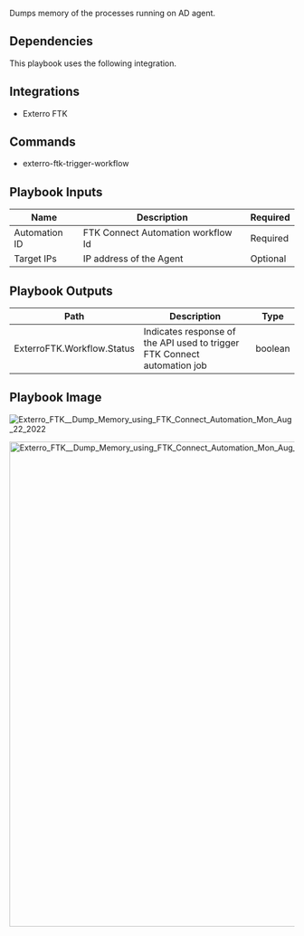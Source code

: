 Dumps memory of the processes running on AD agent.

## Dependencies

This playbook uses the following integration.

## Integrations

* Exterro FTK

## Commands

* exterro-ftk-trigger-workflow

## Playbook Inputs

| **Name** | **Description** | **Required** |
| --- | --- | --- |
| Automation ID | FTK Connect Automation workflow Id | Required |
| Target IPs | IP address of the Agent | Optional | 

## Playbook Outputs

|**Path** | **Description** | **Type** |
| --- | --- | --- |
| ExterroFTK.Workflow.Status | Indicates response of the API used to trigger FTK Connect automation job | boolean |

## Playbook Image

![Exterro_FTK__Dump_Memory_using_FTK_Connect_Automation_Mon_Aug_22_2022](https://user-images.githubusercontent.com/32624966/185980427-e70310c7-58a0-4002-ade2-3534560779e7.png)

 

<img width="858" alt="Exterro_FTK__Dump_Memory_using_FTK_Connect_Automation_Mon_Aug_22_2022_1" src="https://user-images.githubusercontent.com/32624966/185980484-e0a1235d-edc8-4aaa-a386-eaeb05803500.png">

